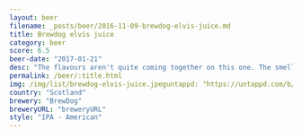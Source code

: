 ```yaml
---
layout: beer
filename: _posts/beer/2016-11-09-brewdog-elvis-juice.md
title: Brewdog elvis juice
category: beer
score: 6.5
beer-date: "2017-01-21"
desc: "The flavours aren't quite coming together on this one. The smell works but there's just too much bitterness from the grapefruit"
permalink: /beer/:title.html
img: /img/list/brewdog-elvis-juice.jpeguntappd: "https://untappd.com/b/brewdog-elvis-juice/1441008"
country: "Scotland"
brewery: "BrewDog"
breweryURL: "breweryURL"
style: "IPA - American"
---
```

